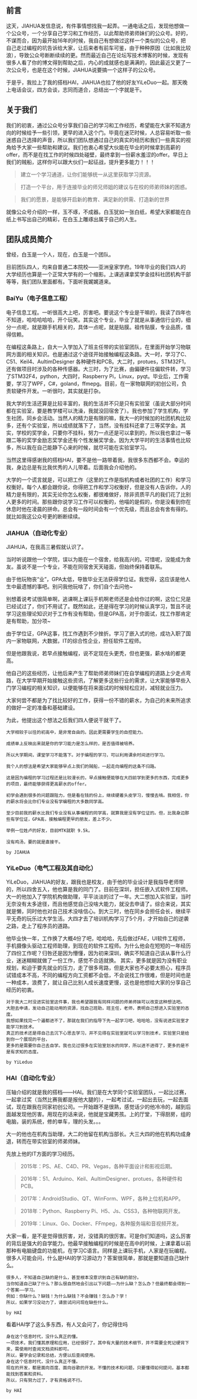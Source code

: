 ## 前言

这天，JIAHUA发信息说，有件事情想找我一起弄。一通电话之后，发现他想做一个公众号，一个分享自己学习和工作经历，以此帮助师弟师妹们的公众号。好的，不谋而合，因为最开始16年的时候，我自己有想做过这样一个类似的公众号，把自己走过编程的坑告诉给大家，让后来者有前车可鉴，由于种种原因（比如我比较浪），导致公众号断断续续的更。然而最近自己在论坛写技术博客的时候，发现有很多人看了你的博文得到帮助之后，内心的成就感也是满满的，因此最近又更了一次公众号，也是在这个时候，JIAHUA说要搞一个这样子的公众号。

于是乎，我拉上了我的搭档HAI，JIAHUA也拉了他的好友YiLeDuo一起。那天晚上电话会议，四方会谈，志同而道合，总结出一个字就是干。

## 关于我们

我们的初衷，通过公众号分享我们自己的学习和工作经历，希望能在大家不知道方向的时候给予一些引领，更早的进入这个门。毕竟在迷茫时候，人总容易听取一些迷惑自己选择的声音，所以我们团队想通过自己的真实的经历和我们一些真实的视角给予大家一些帮助和建议。我们也衷心希望大伙能在毕业的时候拿到高薪的offer，而不是在找工作的时候四处碰壁，最终拿到一份薪水羞涩的offer。早日上我们的贼船，这样你可以跟大伙们一起征战，提升更多能力！！！

> 建立一个学习通道，让你们能够统一从这里获取学习资源。

> 打造一个平台，用于连接毕业的师兄师姐的建议与在校的师弟师妹的困惑。

> 我们的愿景，是能够开启新的教育、满足新的供需、打造新的世界

就像公众号介绍的一样，玉不琢，不成器。白玉犹如一张白纸，希望大家都能在白纸上书写出自己的精彩，在白玉上雕琢出属于自己的人生。

## 团队成员简介

曾经，白玉是一个人，现在，白玉是一个团队。

目前团队四人，均来自普通二本院校——亚洲皇家学府。19年毕业的我们四人的大学经历也算是一个正常大学有的一个缩影。上课逃课拿奖学金挂科社团机构干部等等，我们团队里面都有。下面听我娓娓道来。

### BaiYu（电子信息工程）

电子信息工程。一听很高大上吧，厉害吧。要说这个专业是干嘛的，我读了四年也不知道，哈哈哈哈哈，开个玩笑。其实这个专业，毕业了就是从事通信行业的，细分一点呢，就是跟手机相关的，具体一点呢，就是贴膜。祖传贴膜，专业品质，值得信赖。

在编程这条路上，自大一入学加入了班主任带的实验室团队，在里面开始学习物联网方面的相关知识。也是通过这个途径开始接触编程这条路。大一时，学习了C、C51、Keil4、AultimDesigner 各种硬件和PCB。大二时，protues，STM32F1，还有做项目时涉及的各种传感器。大三时，为了比赛，由偏硬件往偏软件转，学习了STM32F4，python，大四时，Raspberry Pi，Linux，pyqt。毕业后，工作需要，学习了WPF，C#，goland，ffmepg。目前，在一家物联网的初创公司，负责软硬件开发。一听很叼，其实就是打杂。

我大学的生活还算是比较丰富的，我的生活并不只是只有实验室（虽说大部分时间都在实验室，要是教学楼可以洗澡，我就没回宿舍了）。我也参加了学生机构，学生社团，同乡会活动。当然人的精力是有限的嘛，我大一的时候加的社团机构比较多，还有个实验室，所以成绩就落下了，当然，没有挂科还拿了三等奖学金。其实，学校的奖学金，只要你不挂科，努力一点还是可以拿到的，所以我也拿过一等跟二等的奖学金励志奖学金还有个性发展奖学金。因为大学平时的生活事情也比较多，所以我在自己能静下心来的时候，就尽可能在实验室学习。

当然这里得感谢我的搭档HAI，要不是他一路带着我，我很多东西都不会。幸运的我，身边总是有比我优秀的人儿带着。后面我会介绍他的。

大学的一个谎言就是，可以把工作（这里的工作是指机构或者社团的工作）和学习权衡好。每个人都会跟你说，你得把工作和学习权衡好，但是没有人告诉你，人的精力是有限的，其实无论你怎么权衡，都很难做好，除非资质平凡的我们花了比别人更多的时间。那些跟你说学习工作可以权衡的，他喵的是假的，你是没看到你在休息时他在凌晨的拼命。总会有一段时间会有一个优先级，而且总会有舍有得的。就比如我这公众号更的断断续续。

### JIAHUA（自动化专业）

JIAHUA，在我高三暑假就认识了。

当时听说跟他一个学院，误以为能在一个宿舍，给我高兴的。可惜呢，没能成为舍友。虽说不是一个专业，不能在同宿舍天天碰面，但始终保持着联系。

由于他玩物丧“业”，GPA太低，导致毕业无法获得学位证。我觉得，这应该是他人生中最遗憾的事吧。别问我他玩啥了，你们自个去问他~

别想着说考试很简单啊，逃课啊上课玩手机啊老师还是会给你过的啊，这位仁兄是已经试过了，你们不用试了。既然如此，还是得在学习的时候认真学习，暂且不说学习这些理论知识对于工作有没有帮助，但是GPA高，对于你面试，找工作那肯定是有帮助，加分项~

由于学位证，GPA这事，找工作遇到不少挫折。学习了嵌入式的他，成功入职了国内一家物联网，大数据，IT的综合性企业，担任软件工程师。

但是他跟我说，若早点接触编程，说不定现在头更秃，但也更强，薪水啥的都更高。

他自己的这些经历，让他后来产生了帮助师弟师妹们在自学编程的道路上少走点弯路，在大学早期开始接触这些资讯，了解更多这些行业的需求，让大家能够早些入门学习编程的相关知识，以便能够在将来面试的时候轻松应对，减轻就业压力。

大家何尝不都是为了找比较好的工作，获得一份不错的薪水，为自己的未来所追求的做好一定的准备和基础建设。

为此，他提出这个想法之后我们四人便说干就干了。

    大学相较于以往的初高中，是非常自由的。因此更需要学生的自控能力。
  
    成绩单上反映出来就是你的学习能力是怎么样的，是否值得被培养。
    
    所以大学期间，课堂学习不能落下。对于编程的学习，可以利用课余时间进行学习。
    
    我个人的想法是希望大家能够早点上我们的贼船，一起走向编程的这条不归路。
    
    这是因为编程的学习过程还是比较漫长的，早点接触便能够在大四前学到更多的东西，完成更多的项目，最终能够获得更高薪水的offer。
    
    初学会遇到很多的问题跟阻力，但是看在钱的份上，继续硬着头皮学习，慢慢去啃。我相信，你的薪水将会比你们专业没有学编程的大多数同学高。
    
    至少目前我的薪水比我们专业没有从事编程的同学高，就算我是没有学位证的。但，比我身边那些有学位证，GPA高，接触编程更早的朋友，差上不少。
    
    举例一位姓卢的好友，目前MTK就职 9.5k。
    
    没有鸡汤，要的就是直接干。
    
    by JIAHUA

### YiLeDuo（电气工程及其自动化）

YiLeDuo，JIAHUA的好友，跟我也是校友，由于他的毕业设计是我指导老师带的，所以四舍五入，他也算是我的同门了。目前在深圳，担任嵌入式软件工程师。大一的他加入了学院机构做助理，平平淡淡的过了一年。大二想加入实验室，当时无奈没有太多途径，而且他感觉自己没啥大能力，就没去申请了。综合来说，其实就是懒，同时他也对自己技术没啥信心。到大三时，他在同乡会担任会长，继续平平无奇的玩乐过大学生活。大四才去了培训机构学习了5个月，才开始自己的逆袭之路，走上了程序员的道路。

他毕业快一年，工作换了大概4份了吧，哈哈哈，先后做过FAE，UI软件工程师，手机摄像头驱动工程师助理，到现在的软件工程师。为什么他会在短短的一年经历了四份工作呢？归咎还是因为懵懂，因为初来深圳，确实不知道自己该从事什么行业，迷迷糊糊就做了一份工作，感觉不合适就换。 
其实，更多就是因为没有职业规划，和迫于要先就业的压力，走了很多弯路，但是大家也不必要太担心，程序员试错成本不高，不同的编程方向工资都不会低，不会说找工作很难，但是时间也是一种成本，浪费了，就让自己比别人成长速度更慢，这也是他想给大家的分享自己经历的初衷。

	对于我大二时没进实验室这件事，我也希望跟我有同样问题的师弟师妹可以改变这种想法吧。
	大胆去申请，发动自己能动用的资源，找自己班助，班主任，老师，表明自己想进入实验室的态度。
	我想如果找完一个遍都进不了，那就在我们的指导下先一起学习吧，哈哈哈，没有说进实验室才能学习到技术。
	真正的技术还是得自己去沉下心思去学习，并不见得在实验室就可以学习到技术，实验室只是给到你一个展现的平台，
	更多的是需要你自己去自学。我也见过很多在实验室划水的同学，所以进不进得了，更多的是不是有求知的态度。
	
	by YiLeduo

### HAI（自动化专业）

压轴介绍的就是我的搭档——HAI。我们是在大学同个实验室团队，一起比过赛，一起拿过奖（当然比赛我都是报他大腿的），一起考过试，一起出去玩，一起去面试，现在跟我在同家初创公司。一开始跟不是很熟，感觉话少的他冷冷的，越到后面越发现他厉害。用现在的话来说，他就是宝藏男孩。上的厅堂，下得厨房，组的电脑，装的系统，修的单车，理的头发。。。

大一的他也在机构当助理，大二的他留在机构当部长。大三大四的他在机构功成身退，转而在带实验室的师弟师妹。

先放上他的IT方面的学习经历。

> 2015年：PS、AE、C4D、PR、Vegas，各种平面设计和影视后期。

> 2016年：51、Arduino、Keil、AultimDesigner、protues，各种硬件和PCB。

> 2017年：AndroidStudio、QT、WinForm、WPF，各种上位机和APP。

> 2018年：Python、Raspberry Pi、H5、Js、CSS3，各种物联网开发。

> 2019年：Linux、Go、Docker、FFmpeg，各种服务端和音视频开发。

大家一看，是不是觉得很厉害，对，没错真的很厉害。可是你们知道吗，这么厉害的背后是强大的自学能力。他最早接触编程的时候是在高中的时候，上课拿着以前那种有电脑键盘的功能机，在学习C语言。同样是上课玩手机，人家是在玩编程。很多人可能会问，什么是HAI的学习源动力？答案很简单，那就是要知道自己缺什么。

    很多人，不知道自己缺的是什么，甚至根本没意识到自己有缺的部分。
    当你知道自己缺了什么？那么很自然地会引出以下问题——为什么缺？怎么办？但最终都会得到一个答案——学习。
    例如：你缺什么？缺钱！为什么缺钱？不会赚钱！怎么办？学！
    所以，如果学习没动力了，请尝试问问现在缺些什么。
    
    by HAI

看着HAI学了这么多东西，有人又会问了，你记得住吗

    身在这个信息时代，没什么真正的懂。
    一项技术，我们懂其原理和应用，已经很好了。其中有大量的技术细节，并不需要全死记硬背下来，需使用时查阅文档资料即可。
    所以，要学会记录和总结，方便以后查阅使用。
    身在这个信息时代，没什么真正不懂。
    现在的开发，都是面向百度、面向谷歌的开发。不懂的技术和问题，只要懂得如何提问，基本都能找到答案和资料。
    所以，只有努力过了，才有资格说不行。
    
    by HAI


